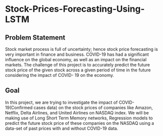# Stock-Prices-Forecasting-Using-LSTM

## Problem Statement

Stock market process is full of uncertainty; hence stock price forecasting is very important in finance and business. COVID-19 has had a significant influence on the global
economy, as well as an impact on the financial markets. The challenge of this project is to accurately predict the future stock price of the given stock across a given period of time in the future considering the impact of COVID- 19 on the economy.

## Goal

In this project, we are trying to investigate the impact of COVID-19(Confirmed cases data) on the stock prices of companies like Amazon, Netflix, Delta Airlines, and United Airlines on NASDAQ index. We will be making use of Long Short Term Memory networks, Regression models to predict the future stock price of these companies on the NASDAQ using a data-set of past prices with and without COVID-19 data.
